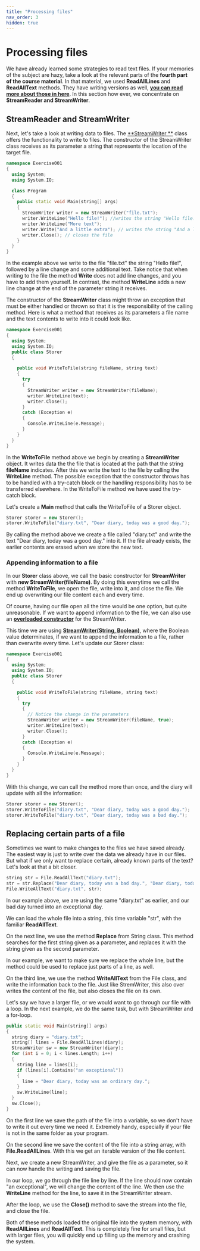 ```yaml
---
title: "Processing files"
nav_order: 3
hidden: true
---
```


# Processing files

We have already learned some strategies to read text files. If your memories of the subject are hazy, take a look at the relevant parts of the **fourth part of the course material**. In that material, we used **ReadAllLines** and **ReadAllText** methods. They have writing versions as well, [**you can read more about those in here**](https://docs.microsoft.com/en-us/dotnet/csharp/programming-guide/file-system/how-to-write-to-a-text-file). In this section how ever, we concentrate on **StreamReader and StreamWriter**.


## StreamReader and StreamWriter

Next, let's take a look at writing data to files. The [**StreamWriter **](https://docs.microsoft.com/en-us/dotnet/api/system.io.streamwriter?view=netframework-4.8) class offers the functionality to write to files. The constructor of the StreamWriter class receives as its parameter a string that represents the location of the target file.

```cpp
namespace Exercise001
{
  using System;
  using System.IO;

  class Program
  {
    public static void Main(string[] args)
    {
      StreamWriter writer = new StreamWriter("file.txt");
      writer.WriteLine("Hello file!"); //writes the string "Hello file!" and line change to the file
      writer.WriteLine("More text");
      writer.Write("And a little extra"); // writes the string "And a little extra" to the file without a line change
      writer.Close(); // closes the file
    }
  }
}
```

In the example above we write to the file "file.txt" the string "Hello file!", followed by a line change and some additional text. Take notice that when writing to the file the method **Write** does not add line changes, and you have to add them yourself. In contrast, the method **WriteLine** adds a new line change at the end of the parameter string it receives.

The constructor of the **StreamWriter** class might throw an exception that must be either handled or thrown so that it is the responsibility of the calling method. Here is what a method that receives as its parameters a file name and the text contents to write into it could look like.

```cpp
namespace Exercise001
{
  using System;
  using System.IO;
  public class Storer
  {

    public void WriteToFile(string fileName, string text)
    {
      try
      {
        StreamWriter writer = new StreamWriter(fileName);
        writer.WriteLine(text);
        writer.Close();
      }
      catch (Exception e)
      {
        Console.WriteLine(e.Message);
      }
    }
  }
}
```

In the **WriteToFile** method above we begin by creating a **StreamWriter** object. It writes data the the file that is located at the path that the string **fileName** indicates. After this we write the text to the file by calling the **WriteLine** method. The possible exception that the constructor throws has to be handled with a try-catch block or the handling responsibility has to be transferred elsewhere. In the WriteToFile method we have used the try-catch block.

Let's create a **Main** method that calls the WriteToFile of a Storer object.

```cpp
Storer storer = new Storer();
storer.WriteToFile("diary.txt", "Dear diary, today was a good day.");
```

By calling the method above we create a file called "diary.txt" and write the text "Dear diary, today was a good day." into it. If the file already exists, the earlier contents are erased when we store the new text.

### Appending information to a file

In our **Storer** class above, we call the basic constructor for **StreamWriter** with **new StreamWriter(fileName)**. By doing this everytime we call the method **WriteToFile**, we open the file, write into it, and close the file. We end up overwriting our file content each and every time.

Of course, having our file open all the time would be one option, but quite unreasonable. If we want to append information to the file, we can also use an [**overloaded constructor**](https://docs.microsoft.com/en-us/dotnet/api/system.io.streamwriter.-ctor?view=netframework-4.8#overloads) for the StreamWriter.

This time we are using [**StreamWriter(String, Boolean)**](https://docs.microsoft.com/en-us/dotnet/api/system.io.streamwriter.-ctor?view=netframework-4.8#System_IO_StreamWriter__ctor_System_String_System_Boolean_), where the Boolean value determinates, if we want to append the information to a file, rather than overwrite every time. Let's update our Storer class:

```cpp
namespace Exercise001
{
  using System;
  using System.IO;
  public class Storer
  {

    public void WriteToFile(string fileName, string text)
    {
      try
      {
        // Notice the change in the parameters
        StreamWriter writer = new StreamWriter(fileName, true);
        writer.WriteLine(text);
        writer.Close();
      }
      catch (Exception e)
      {
        Console.WriteLine(e.Message);
      }
    }
  }
}
```

With this change, we can call the method more than once, and the diary will update with all the information:

```cpp
Storer storer = new Storer();
storer.WriteToFile("diary.txt", "Dear diary, today was a good day.");
storer.WriteToFile("diary.txt", "Dear diary, today was a bad day.");
```

## Replacing certain parts of a file

Sometimes we want to make changes to the files we have saved already. The easiest way is just to write over the data we already have in our files. But what if we only want to replace certain, already known parts of the text? Let's look at that a bit closer.

```cpp
string str = File.ReadAllText("diary.txt");
str = str.Replace("Dear diary, today was a bad day.", "Dear diary, today was an exceptional day.");
File.WriteAllText("diary.txt", str);
```

In our example above, we are using the same "diary.txt" as earlier, and our bad day turned into an exceptional day. 

We can load the whole file into a string, this time variable "str", with the familiar **ReadAllText**. 

On the next line, we use the method **Replace** from String class. This method searches for the first string given as a parameter, and replaces it with the string given as the second parameter.

In our example, we want to make sure we replace the whole line, but the method could be used to replace just parts of a line, as well.

On the third line, we use the method **WriteAllText** from the File class, and write the information back to the file. Just like StremWriter, this also over writes the content of the file, but also closes the file on its own.


Let's say we have a larger file, or we would want to go through our file with a loop. In the next example, we do the same task, but with StreamWriter and a for-loop.


```cpp
public static void Main(string[] args)
{
  string diary = "diary.txt";
  string[] lines = File.ReadAllLines(diary);
  StreamWriter sw = new StreamWriter(diary);
  for (int i = 0; i < lines.Length; i++)
  {
    string line = lines[i];
    if (lines[i].Contains("an exceptional"))
    {
      line = "Dear diary, today was an ordinary day.";
    }
    sw.WriteLine(line);
  }
  sw.Close();
}
```

On the first line we save the path of the file into a variable, so we don't have to write it out every time we need it. Extremely handy, especially if your file is not in the same folder as your program.

On the second line we save the content of the file into a string array, with **File.ReadAllLines**. With this we get an iterable version of the file content.

Next, we create a new StreamWriter, and give the file as a parameter, so it can now handle the writing and saving the file.

In our loop, we go through the file line by line. If the line should now contain "an exceptional", we will change the content of the line. We then use the **WriteLine** method for the line, to save it in the StreamWriter stream.

After the loop, we use the **Close()** method to save the stream into the file, and close the file.

<Note> Both of these methods loaded the original file into the system memory, with **ReadAllLines** and **ReadAllText**. This is completely fine for small files, but with larger files, you will quickly end up filling up the memory and crashing the system.</Note>